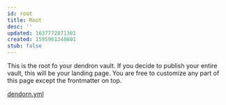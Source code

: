 ```yaml
---
id: root
title: Root
desc: ''
updated: 1637772871301
created: 1595961348801
stub: false
---
```


This is the root fo your dendron vault. If you decide to publish your entire vault, this will be your landing page. You are free to customize any part of this page except the frontmatter on top. 


[dendorn.yml](../dendron.yml)